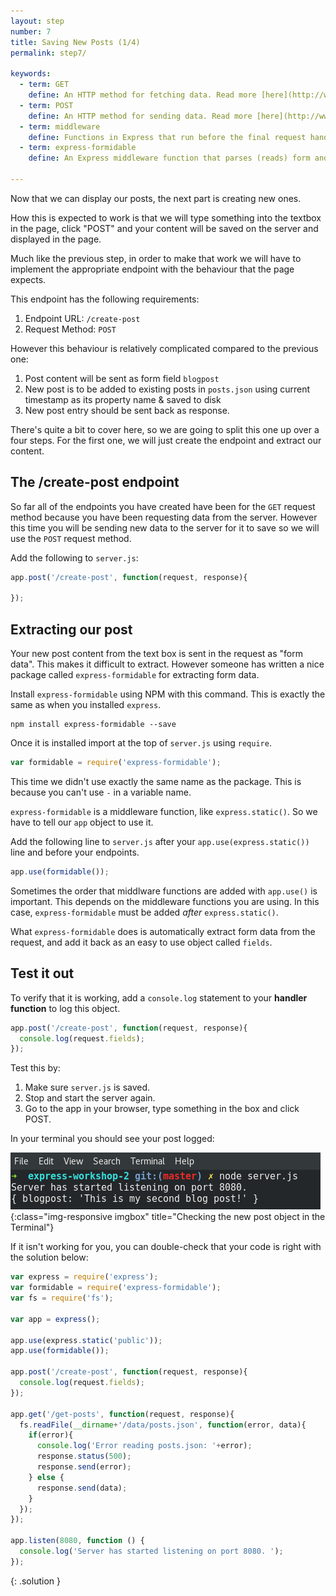 ```yaml
---
layout: step
number: 7
title: Saving New Posts (1/4)
permalink: step7/

keywords:
  - term: GET
    define: An HTTP method for fetching data. Read more [here](http://www.w3schools.com/tags/ref_httpmethods.asp). For more detailed docs [read this](https://developer.mozilla.org/en-US/docs/Web/HTTP/Methods/GET)
  - term: POST
    define: An HTTP method for sending data. Read more [here](http://www.w3schools.com/tags/ref_httpmethods.asp). For more detailed docs [read this](https://developer.mozilla.org/en-US/docs/Web/HTTP/Methods/POST)
  - term: middleware
    define: Functions in Express that run before the final request handler.  A nice article explains in more depth [here](https://www.safaribooksonline.com/blog/2014/03/10/express-js-middleware-demystified)
  - term: express-formidable
    define: An Express middleware function that parses (reads) form and file data from the request.  Documentation on it [here](https://www.npmjs.com/package/express-formidable)

---
```


Now that we can display our posts, the next part is creating new ones.

How this is expected to work is that we will type something into the textbox in the page, click "POST" and your content will be saved on the server and displayed in the page.  

Much like the previous step, in order to make that work we will have to implement the appropriate endpoint with the behaviour that the page expects.

This endpoint has the following requirements:

1. Endpoint URL: `/create-post`
2. Request Method: `POST`

However this behaviour is relatively complicated compared to the previous one:

1. Post content will be sent as form field `blogpost`
2. New post is to be added to existing posts in `posts.json` using current timestamp as its property name & saved to disk
3. New post entry should be sent back as response.

There's quite a bit to cover here, so we are going to split this one up over a four steps.  For the first one, we will just create the endpoint and extract our content.

## The /create-post endpoint

So far all of the endpoints you have created have been for the `GET` request method because you have been requesting data from the server.  However this time you will be sending new data to the server for it to save so we will use the `POST` request method.  

Add the following to `server.js`:

```javascript
app.post('/create-post', function(request, response){

});
```

## Extracting our post

Your new post content from the text box is sent in the request as "form data".  This makes it difficult to extract.  However someone has written a nice package called `express-formidable` for extracting form data.

Install `express-formidable` using NPM with this command.  This is exactly the same as when you installed `express`.

```
npm install express-formidable --save
```

Once it is installed import at the top of `server.js` using `require`.  

```javascript
var formidable = require('express-formidable');
```

This time we didn't use exactly the same name as the package.  This is because you can't use `-` in a variable name.

`express-formidable` is a middleware function, like `express.static()`.  So we have to tell our `app` object to use it.

Add the following line to `server.js` after your `app.use(express.static())` line and before your endpoints.

```javascript
app.use(formidable());
```

Sometimes the order that middlware functions are added with `app.use()` is important.  This depends on the middleware functions you are using. In this case, `express-formidable` must be added *after* `express.static()`.  

What `express-formidable` does is automatically extract form data from the request, and add it back as an easy to use object called `fields`.


## Test it out
To verify that it is working, add a `console.log` statement to your **handler function** to log this object.

```javascript
app.post('/create-post', function(request, response){
  console.log(request.fields);
});
```

Test this by:

1. Make sure `server.js` is saved.
2. Stop and start the server again.
3. Go to the app in your browser, type something in the box and click POST.

In your terminal you should see your post logged:

![Checking the new post object in the Terminal](../assets/step7-b.png){:class="img-responsive imgbox" title="Checking the new post object in the Terminal"}

If it isn't working for you, you can double-check that your code is right with the solution below:

```javascript
var express = require('express');
var formidable = require('express-formidable');
var fs = require('fs');

var app = express();

app.use(express.static('public'));
app.use(formidable());

app.post('/create-post', function(request, response){
  console.log(request.fields);
});

app.get('/get-posts', function(request, response){
  fs.readFile(__dirname+'/data/posts.json', function(error, data){
    if(error){
      console.log('Error reading posts.json: '+error);
      response.status(500);
      response.send(error);
    } else {
      response.send(data);
    }
  });
});

app.listen(8080, function () {
  console.log('Server has started listening on port 8080. ');
});
```
{: .solution }
